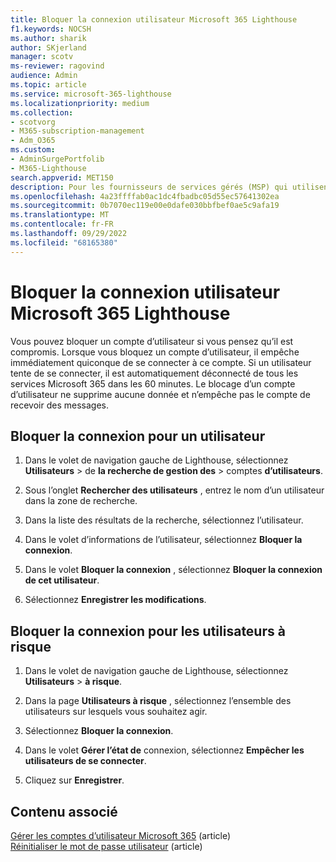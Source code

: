 ```yaml
---
title: Bloquer la connexion utilisateur Microsoft 365 Lighthouse
f1.keywords: NOCSH
ms.author: sharik
author: SKjerland
manager: scotv
ms-reviewer: ragovind
audience: Admin
ms.topic: article
ms.service: microsoft-365-lighthouse
ms.localizationpriority: medium
ms.collection:
- scotvorg
- M365-subscription-management
- Adm_O365
ms.custom:
- AdminSurgePortfolib
- M365-Lighthouse
search.appverid: MET150
description: Pour les fournisseurs de services gérés (MSP) qui utilisent Microsoft 365 Lighthouse, découvrez comment bloquer un compte d’utilisateur si vous pensez qu’il est compromis afin que les utilisateurs ne puissent pas se connecter.
ms.openlocfilehash: 4a23ffffab0ac1dc4fbadbc05d55ec57641302ea
ms.sourcegitcommit: 0b7070ec119e00e0dafe030bbfbef0ae5c9afa19
ms.translationtype: MT
ms.contentlocale: fr-FR
ms.lasthandoff: 09/29/2022
ms.locfileid: "68165380"
---
```

# <a name="block-user-sign-in-in-microsoft-365-lighthouse"></a>Bloquer la connexion utilisateur Microsoft 365 Lighthouse

Vous pouvez bloquer un compte d’utilisateur si vous pensez qu’il est compromis. Lorsque vous bloquez un compte d’utilisateur, il empêche immédiatement quiconque de se connecter à ce compte. Si un utilisateur tente de se connecter, il est automatiquement déconnecté de tous les services Microsoft 365 dans les 60 minutes. Le blocage d’un compte d’utilisateur ne supprime aucune donnée et n’empêche pas le compte de recevoir des messages.

## <a name="block-sign-in-for-a-user"></a>Bloquer la connexion pour un utilisateur

1. Dans le volet de navigation gauche de Lighthouse, sélectionnez **Utilisateurs** >  de **la recherche de gestion des** > comptes **d’utilisateurs**.

2. Sous l’onglet **Rechercher des utilisateurs** , entrez le nom d’un utilisateur dans la zone de recherche.

3. Dans la liste des résultats de la recherche, sélectionnez l’utilisateur.

4. Dans le volet d’informations de l’utilisateur, sélectionnez **Bloquer la connexion**.

5. Dans le volet **Bloquer la connexion** , sélectionnez **Bloquer la connexion de cet utilisateur**.

6. Sélectionnez **Enregistrer les modifications**.

## <a name="block-sign-in-for-risky-users"></a>Bloquer la connexion pour les utilisateurs à risque

1. Dans le volet de navigation gauche de Lighthouse, sélectionnez **Utilisateurs** > **à risque**.

2. Dans la page **Utilisateurs à risque** , sélectionnez l’ensemble des utilisateurs sur lesquels vous souhaitez agir.

3. Sélectionnez **Bloquer la connexion**.

4. Dans le volet **Gérer l’état de** connexion, sélectionnez **Empêcher les utilisateurs de se connecter**.

5. Cliquez sur **Enregistrer**.

## <a name="related-content"></a>Contenu associé

[Gérer les comptes d’utilisateur Microsoft 365](../enterprise/manage-microsoft-365-accounts.md) (article)\
[Réinitialiser le mot de passe utilisateur](m365-lighthouse-reset-user-password.md) (article)
